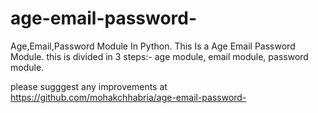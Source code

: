 # age-email-password-
Age,Email,Password Module In Python.
This Is a Age Email Password Module.
this is divided in 3 steps:-
age module,
email module,
password module.

please sugggest any improvements at https://github.com/mohakchhabria/age-email-password-
